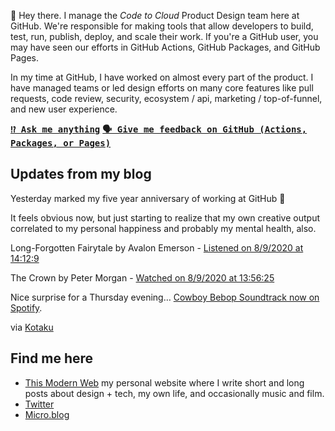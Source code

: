 👋 Hey there. I manage the _Code to Cloud_ Product Design team here at GitHub. We're responsible for making tools that allow developers to build, test, run, publish, deploy, and scale their work. If you're a GitHub user, you may have seen our efforts in GitHub Actions, GitHub Packages, and GitHub Pages.

In my time at GitHub, I have worked on almost every part of the product. I have managed teams or led design efforts on many core features like pull requests, code review, security, ecosystem / api, marketing / top-of-funnel, and new user experience.

<kbd><strong>[⁉️ Ask me anything](https://github.com/pmarsceill/pmarsceill/issues/new?assignees=pmarsceill&labels=ama&template=ama.md&title=%5BAMA%5D)</strong></kbd> <kbd><strong>[🗣 Give me feedback on GitHub (Actions, Packages, or Pages)](https://github.com/pmarsceill/pmarsceill/issues/new?assignees=pmarsceill&labels=feedback&template=feedback.md&title=%5BFEEDBACK%5D)</strong></kbd>

## Updates from my blog

<!--START_SECTION:feed-->
<p class="css-56tzch">Yesterday marked my five year anniversary of working at GitHub 🎉</p>
<p class="css-56tzch">It feels obvious now, but just starting to realize that my own creative output correlated to my personal happiness and probably my mental health, also.</p>
<p>Long-Forgotten Fairytale by Avalon Emerson - <a href="https://thismodernweb.com/inbox/#long-forgotten fairytale-undefined-">
                          Listened on 8/9/2020 at 14:12:9</a></p>
<p>The Crown by Peter Morgan - <a href="https://thismodernweb.com/inbox/#the crown-undefined-undefined-">
                          Watched on 8/9/2020 at 13:56:25</a></p>
<p class="css-56tzch">Nice surprise for a Thursday evening… <a href="https://open.spotify.com/album/1XoE7ZirQ3gjxq8HIzTJU9?si=LTSHiO4iRUiy2c1-lc-UIw" class="css-t8fagw">Cowboy Bebop Soundtrack now on Spotify</a>.</p><p class="css-56tzch">via <a href="https://kotaku.com/the-cowboy-bebop-soundtracks-just-hit-spotify-so-excuse-1844563638?utm_campaign=Kotaku&amp;utm_content=1596146488&amp;utm_medium=SocialMarketing&amp;utm_source=twitter" class="css-t8fagw">Kotaku</a></p>
<!--END_SECTION:feed-->

## Find me here

- [This Modern Web](https://thismodernweb.com) my personal website where I write short and long posts about design + tech, my own life, and occasionally music and film.
- [Twitter](https://twitter.com/pmarsceill)
- [Micro.blog](https://micro.blog/pmarsceill)
